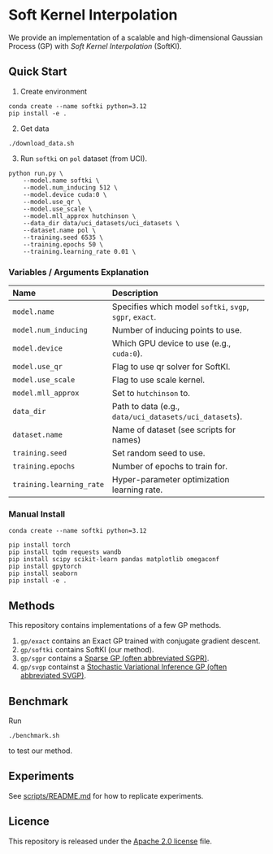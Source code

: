 # Soft Kernel Interpolation

We provide an implementation of a scalable and high-dimensional Gaussian Process (GP) with *Soft Kernel Interpolation* (SoftKI).


## Quick Start

1. Create environment

```
conda create --name softki python=3.12
pip install -e .
```

2. Get data

```
./download_data.sh
```

3. Run `softki` on `pol` dataset (from UCI).

```
python run.py \
    --model.name softki \
    --model.num_inducing 512 \
    --model.device cuda:0 \
    --model.use_qr \
    --model.use_scale \
    --model.mll_approx hutchinson \
    --data_dir data/uci_datasets/uci_datasets \
    --dataset.name pol \
    --training.seed 6535 \
    --training.epochs 50 \
    --training.learning_rate 0.01 \
```

### Variables / Arguments Explanation

| Name | Description |
| :------------ |  :----------- |
| `model.name` | Specifies which model `softki`, `svgp`, `sgpr`, `exact`. |
| `model.num_inducing` | Number of inducing points to use. |
| `model.device` |  Which GPU device to use (e.g., `cuda:0`). |
| `model.use_qr` |  Flag to use qr solver for SoftKI. |
| `model.use_scale` | Flag to use scale kernel. |
| `model.mll_approx` | Set to `hutchinson` to. |
| `data_dir` |  Path to data (e.g., `data/uci_datasets/uci_datasets`). |
| `dataset.name ` |  Name of dataset (see scripts for names) |
| `training.seed` |  Set random seed to use. |
| `training.epochs` | Number of epochs to train for. |
| `training.learning_rate` |  Hyper-parameter optimization learning rate. |



### Manual Install

```
conda create --name softki python=3.12

pip install torch
pip install tqdm requests wandb
pip install scipy scikit-learn pandas matplotlib omegaconf
pip install gpytorch 
pip install seaborn
pip install -e .
```


## Methods

This repository contains implementations of a few GP methods.

1. `gp/exact` contains an Exact GP trained with conjugate gradient descent.
2. `gp/softki` contains SoftKI (our method).
3. `gp/sgpr` contains a [Sparse GP (often abbreviated SGPR)](https://proceedings.mlr.press/v5/titsias09a/titsias09a.pdf).
4. `gp/svgp` containst a [Stochastic Variational Inference GP (often abbreviated SVGP)](https://arxiv.org/pdf/1309.6835).


## Benchmark

Run
```
./benchmark.sh
```
to test our method.


## Experiments

See [scripts/README.md](scripts/README.md) for how to replicate experiments.


## Licence

This repository is released under the [Apache 2.0 license](LICENSE) file.
